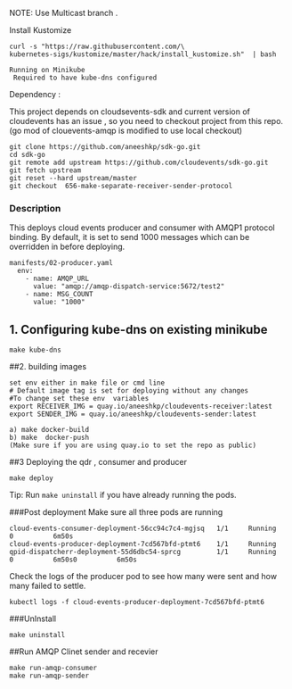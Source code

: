 
NOTE: Use Multicast branch .

Install Kustomize
``` 
curl -s "https://raw.githubusercontent.com/\
kubernetes-sigs/kustomize/master/hack/install_kustomize.sh"  | bash

```

```
Running on Minikube
 Required to have kube-dns configured 
```

Dependency :

This project depends on cloudsevents-sdk and current version of cloudevents has an issue , so you need to checkout 
project from this repo. (go mod of clouevents-amqp is modified to use local checkout)
``` 
git clone https://github.com/aneeshkp/sdk-go.git
cd sdk-go
git remote add upstream https://github.com/cloudevents/sdk-go.git
git fetch upstream
git reset --hard upstream/master
git checkout  656-make-separate-receiver-sender-protocol
```


### Description 
This deploys cloud events producer and consumer with AMQP1 protocol binding.
By default, it is set to send 1000 messages which can be overridden in before deploying.
```
manifests/02-producer.yaml
  env:
    - name: AMQP_URL
      value: "amqp://amqp-dispatch-service:5672/test2"
    - name: MSG_COUNT
      value: "1000"
```


## 1. Configuring kube-dns on existing minikube
```
make kube-dns

```

##2. building images
```
set env either in make file or cmd line
# Default image tag is set for deploying without any changes 
#To change set these env  variables 
export RECEIVER_IMG = quay.io/aneeshkp/cloudevents-receiver:latest
export SENDER_IMG = quay.io/aneeshkp/cloudevents-sender:latest

a) make docker-build
b) make  docker-push
(Make sure if you are using quay.io to set the repo as public)
```
##3 Deploying the qdr , consumer and producer 

```
make deploy
```
Tip: Run `make uninstall` if you have already running the pods.

###Post deployment
Make sure all three pods are running 
```
cloud-events-consumer-deployment-56cc94c7c4-mgjsq   1/1     Running     0          6m50s
cloud-events-producer-deployment-7cd567bfd-ptmt6    1/1     Running 
qpid-dispatcherr-deployment-55d6dbc54-sprcg         1/1     Running     0          6m50s0          6m50s
```

Check the logs of the producer pod to see how many were sent and how many failed to settle.

```
kubectl logs -f cloud-events-producer-deployment-7cd567bfd-ptmt6
```

###UnInstall
```
make uninstall

```


##Run AMQP Clinet sender and recevier
```
make run-amqp-consumer
make run-amqp-sender

```